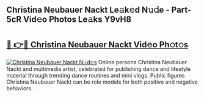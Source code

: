 ## Christina Neubauer Nackt Le𝚊k𝚎d N𝚞𝚍e - Part-5cR Vid𝚎o Photos Le𝚊ks Y9vH8

# <h2><a href="http://fb08ng4.evod.top/?m=Christina+Neubauer+Nackt">🔗 👉🔴 Christina Neubauer Nackt Vid𝚎o Ph𝚘t𝚘s</a></h2>

[![Christina Neubauer Nackt N𝚞d𝚎s](https://i.imgur.com/8V9OHl7.gif)](http://fb08ng4.evod.top/?m=Christina+Neubauer+Nackt)
Online persona Christina Neubauer Nackt and multimedia artist, celebrated for publishing dance and lifestyle material through trending dance routines and mini vlogs. Public figures Christina Neubauer Nackt can be role models for both positive and negative behaviors. 
